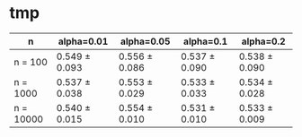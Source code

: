 # tmp

|    n       |   alpha=0.01  |    alpha=0.05  |     alpha=0.1 |     alpha=0.2 |
| ---------  | ---------  | ---------  | ---------  | ---------  |
| n = 100   | 0.549 ± 0.093 | 0.556 ± 0.086  | 0.537 ± 0.090 | 0.538 ± 0.090 |
| n = 1000  | 0.537 ± 0.038 | 0.553 ± 0.029  | 0.533 ± 0.033 | 0.534 ± 0.028 |
| n = 10000 | 0.540 ± 0.015 |  0.554 ± 0.010 | 0.531 ± 0.010 | 0.533 ± 0.009 |
